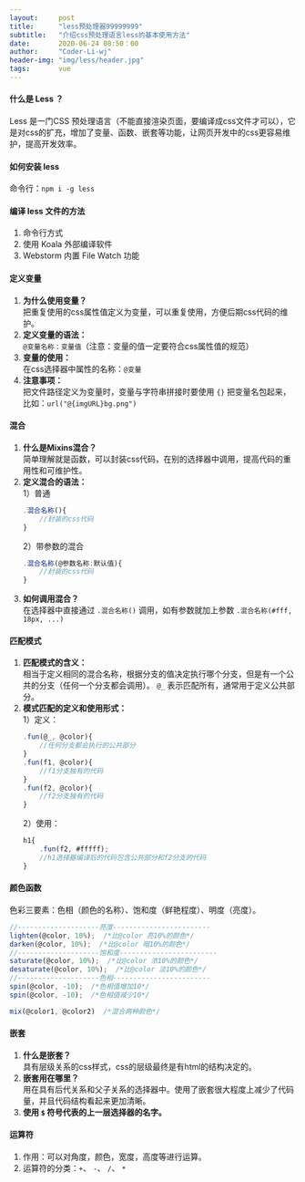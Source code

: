 ```yaml
---
layout:     post
title:      "less预处理器99999999"
subtitle:   "介绍css预处理语言less的基本使用方法"
date:       2020-06-24 08:50：00
author:     "Coder-Li-wj"
header-img: "img/less/header.jpg"
tags:       vue
---  
```


#### 什么是 Less ？  
Less 是一门CSS 预处理语言（不能直接渲染页面，要编译成css文件才可以），它是对css的扩充，增加了变量、函数、嵌套等功能，让网页开发中的css更容易维护，提高开发效率。  

#### 如何安装 less  
命令行：`npm i -g less`  

#### 编译 less 文件的方法  
1. 命令行方式  
2. 使用 Koala 外部编译软件  
3. Webstorm 内置 File Watch 功能  

#### 定义变量  
1. **为什么使用变量？**  
   把重复使用的css属性值定义为变量，可以重复使用，方便后期css代码的维护。  
2. **定义变量的语法：**  
   `@变量名称：变量值`（注意：变量的值一定要符合css属性值的规范）  
3. **变量的使用：**  
   在css选择器中属性的名称：`@变量`  
4. **注意事项：**  
   把文件路径定义为变量时，变量与字符串拼接时要使用 `{}` 把变量名包起来，比如：`url("@{imgURL}bg.png")`  

#### 混合  
1. **什么是Mixins混合？**  
   简单理解就是函数，可以封装css代码，在别的选择器中调用，提高代码的重用性和可维护性。  
2. **定义混合的语法：**  
   1）普通  
   ```js
   .混合名称(){  
       //封装的css代码  
   }  
   ```
   2）带参数的混合  
   ```js
   .混合名称(@参数名称:默认值){  
       //封装的css代码  
   }  
   ```  
3. **如何调用混合？**  
   在选择器中直接通过 `.混合名称()` 调用，如有参数就加上参数 `.混合名称(#fff, 18px, ...)`  

#### 匹配模式  
1. **匹配模式的含义：**  
   相当于定义相同的混合名称，根据分支的值决定执行哪个分支，但是有一个公共的分支（任何一个分支都会调用）。
   `@_` 表示匹配所有，通常用于定义公共部分。
2. **模式匹配的定义和使用形式：**  
   1）定义：
   ```js
   .fun(@_, @color){
       //任何分支都会执行的公共部分
   }
   .fun(f1, @color){
       //f1分支独有的代码
   }
   .fun(f2, @color){
       //f2分支独有的代码
   }
   ```  
   2）使用：  
   ```js
   h1{
       .fun(f2, #fffff);
       //h1选择器编译后的代码包含公共部分和f2分支的代码
   }
   ```  

#### 颜色函数  
色彩三要素：色相（颜色的名称）、饱和度（鲜艳程度）、明度（亮度）。  
```js
//--------------------亮度------------------------
lighten(@color, 10%);  /*比@color 亮10%的颜色*/
darken(@color, 10%);  /*比@color 暗10%的颜色*/
//--------------------饱和度------------------------
saturate(@color, 10%);  /*比@color 浓10%的颜色*/
desaturate(@color, 10%);  /*比@color 淡10%的颜色*/
//--------------------色相------------------------
spin(@color, -10);  /*色相值增加10*/
spin(@color, -10);  /*色相值减少10*/

mix(@color1, @color2)  /*混合两种颜色*/
```  

#### 嵌套  
1. **什么是嵌套？**  
   具有层级关系的css样式，css的层级最终是有html的结构决定的。  
2. **嵌套用在哪里？**  
   用在具有后代关系和父子关系的选择器中。使用了嵌套很大程度上减少了代码量，并且代码结构看起来更加清晰。  
3. **使用 `$` 符号代表的上一层选择器的名字。**  

#### 运算符  
1. 作用：可以对角度，颜色，宽度，高度等进行运算。  
2. 运算符的分类：`+`、 `-`、 `/`、 `*`